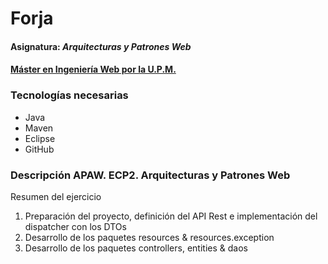 # Forja
#### Asignatura: *Arquitecturas y Patrones Web*
#### [Máster en Ingeniería Web por la U.P.M.](http://miw.etsisi.upm.es)

### Tecnologías necesarias
* Java
* Maven
* Eclipse
* GitHub

### Descripción APAW. ECP2. Arquitecturas y Patrones Web
Resumen del ejercicio
 1. Preparación del proyecto, definición del API Rest e implementación del dispatcher con los DTOs
 2. Desarrollo de los paquetes resources & resources.exception
 3. Desarrollo de los paquetes controllers, entities & daos
